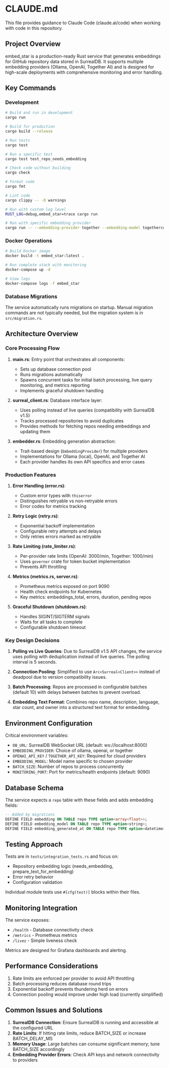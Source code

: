 # CLAUDE.md

This file provides guidance to Claude Code (claude.ai/code) when working with code in this repository.

## Project Overview

embed_star is a production-ready Rust service that generates embeddings for GitHub repository data stored in SurrealDB. It supports multiple embedding providers (Ollama, OpenAI, Together AI) and is designed for high-scale deployments with comprehensive monitoring and error handling.

## Key Commands

### Development
```bash
# Build and run in development
cargo run

# Build for production
cargo build --release

# Run tests
cargo test

# Run a specific test
cargo test test_repo_needs_embedding

# Check code without building
cargo check

# Format code
cargo fmt

# Lint code
cargo clippy -- -D warnings

# Run with custom log level
RUST_LOG=debug,embed_star=trace cargo run

# Run with specific embedding provider
cargo run -- --embedding-provider together --embedding-model togethercomputer/m2-bert-80M-8k-retrieval
```

### Docker Operations
```bash
# Build Docker image
docker build -t embed_star:latest .

# Run complete stack with monitoring
docker-compose up -d

# View logs
docker-compose logs -f embed_star
```

### Database Migrations
The service automatically runs migrations on startup. Manual migration commands are not typically needed, but the migration system is in `src/migration.rs`.

## Architecture Overview

### Core Processing Flow
1. **main.rs**: Entry point that orchestrates all components:
   - Sets up database connection pool
   - Runs migrations automatically
   - Spawns concurrent tasks for initial batch processing, live query monitoring, and metrics reporting
   - Implements graceful shutdown handling

2. **surreal_client.rs**: Database interface layer:
   - Uses polling instead of live queries (compatibility with SurrealDB v1.5)
   - Tracks processed repositories to avoid duplicates
   - Provides methods for fetching repos needing embeddings and updating them

3. **embedder.rs**: Embedding generation abstraction:
   - Trait-based design (`EmbeddingProvider`) for multiple providers
   - Implementations for Ollama (local), OpenAI, and Together AI
   - Each provider handles its own API specifics and error cases

### Production Features

1. **Error Handling (error.rs)**:
   - Custom error types with `thiserror`
   - Distinguishes retryable vs non-retryable errors
   - Error codes for metrics tracking

2. **Retry Logic (retry.rs)**:
   - Exponential backoff implementation
   - Configurable retry attempts and delays
   - Only retries errors marked as retryable

3. **Rate Limiting (rate_limiter.rs)**:
   - Per-provider rate limits (OpenAI: 3000/min, Together: 1000/min)
   - Uses `governor` crate for token bucket implementation
   - Prevents API throttling

4. **Metrics (metrics.rs, server.rs)**:
   - Prometheus metrics exposed on port 9090
   - Health check endpoints for Kubernetes
   - Key metrics: embeddings_total, errors, duration, pending repos

5. **Graceful Shutdown (shutdown.rs)**:
   - Handles SIGINT/SIGTERM signals
   - Waits for all tasks to complete
   - Configurable shutdown timeout

### Key Design Decisions

1. **Polling vs Live Queries**: Due to SurrealDB v1.5 API changes, the service uses polling with deduplication instead of live queries. The polling interval is 5 seconds.

2. **Connection Pooling**: Simplified to use `Arc<Surreal<Client>>` instead of deadpool due to version compatibility issues.

3. **Batch Processing**: Repos are processed in configurable batches (default 10) with delays between batches to prevent overload.

4. **Embedding Text Format**: Combines repo name, description, language, star count, and owner into a structured text format for embedding.

## Environment Configuration

Critical environment variables:
- `DB_URL`: SurrealDB WebSocket URL (default: ws://localhost:8000)
- `EMBEDDING_PROVIDER`: Choice of ollama, openai, or together
- `OPENAI_API_KEY` / `TOGETHER_API_KEY`: Required for cloud providers
- `EMBEDDING_MODEL`: Model name specific to chosen provider
- `BATCH_SIZE`: Number of repos to process concurrently
- `MONITORING_PORT`: Port for metrics/health endpoints (default: 9090)

## Database Schema

The service expects a `repo` table with these fields and adds embedding fields:
```sql
-- Added by migrations
DEFINE FIELD embedding ON TABLE repo TYPE option<array<float>>;
DEFINE FIELD embedding_model ON TABLE repo TYPE option<string>;
DEFINE FIELD embedding_generated_at ON TABLE repo TYPE option<datetime>;
```

## Testing Approach

Tests are in `tests/integration_tests.rs` and focus on:
- Repository embedding logic (needs_embedding, prepare_text_for_embedding)
- Error retry behavior
- Configuration validation

Individual module tests use `#[cfg(test)]` blocks within their files.

## Monitoring Integration

The service exposes:
- `/health` - Database connectivity check
- `/metrics` - Prometheus metrics
- `/livez` - Simple liveness check

Metrics are designed for Grafana dashboards and alerting.

## Performance Considerations

1. Rate limits are enforced per provider to avoid API throttling
2. Batch processing reduces database round trips
3. Exponential backoff prevents thundering herd on errors
4. Connection pooling would improve under high load (currently simplified)

## Common Issues and Solutions

1. **SurrealDB Connection**: Ensure SurrealDB is running and accessible at the configured URL
2. **Rate Limits**: If hitting rate limits, reduce BATCH_SIZE or increase BATCH_DELAY_MS
3. **Memory Usage**: Large batches can consume significant memory; tune BATCH_SIZE accordingly
4. **Embedding Provider Errors**: Check API keys and network connectivity to providers